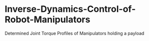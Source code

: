 # Inverse-Dynamics-Control-of-Robot-Manipulators
Determined Joint Torque Profiles of Manipulators holding a payload
